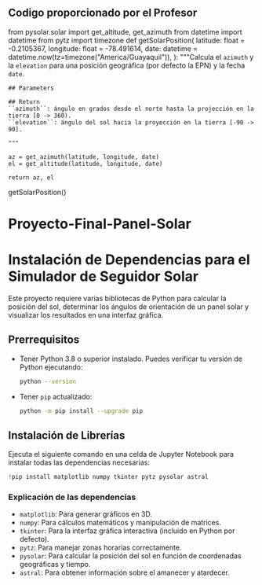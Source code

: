 ## Codigo proporcionado por el Profesor


from pysolar.solar import get_altitude, get_azimuth
from datetime import datetime
from pytz import timezone
def getSolarPosition(
    latitude: float = -0.2105367,
    longitude: float = -78.491614,
    date: datetime = datetime.now(tz=timezone("America/Guayaquil")),
):
    """Calcula el ``azimuth`` y la ``elevation`` para una posición geográfica (por defecto la EPN) y la fecha ``date``.

    ## Parameters

    ## Return
    ``azimuth``: ángulo en grados desde el norte hasta la projección en la tierra [0 -> 360).
    ``elevation``: ángulo del sol hacia la proyección en la tierra [-90 -> 90].

    """

    az = get_azimuth(latitude, longitude, date)
    el = get_altitude(latitude, longitude, date)

    return az, el


getSolarPosition()




# Proyecto-Final-Panel-Solar

# Instalación de Dependencias para el Simulador de Seguidor Solar

Este proyecto requiere varias bibliotecas de Python para calcular la posición del sol, determinar los ángulos de orientación de un panel solar y visualizar los resultados en una interfaz gráfica.

## Prerrequisitos

- Tener Python 3.8 o superior instalado. Puedes verificar tu versión de Python ejecutando:
  ```sh
  python --version
  ```
- Tener `pip` actualizado:
  ```sh
  python -m pip install --upgrade pip
  ```

## Instalación de Librerías

Ejecuta el siguiente comando en una celda de Jupyter Notebook para instalar todas las dependencias necesarias:

```python
!pip install matplotlib numpy tkinter pytz pysolar astral
```

### Explicación de las dependencias

- `matplotlib`: Para generar gráficos en 3D.
- `numpy`: Para cálculos matemáticos y manipulación de matrices.
- `tkinter`: Para la interfaz gráfica interactiva (incluido en Python por defecto).
- `pytz`: Para manejar zonas horarias correctamente.
- `pysolar`: Para calcular la posición del sol en función de coordenadas geográficas y tiempo.
- `astral`: Para obtener información sobre el amanecer y atardecer.

